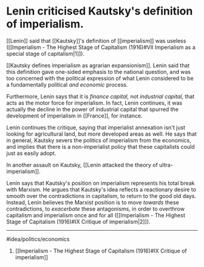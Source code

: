 # Lenin criticised Kautsky's definition of imperialism.
[[Lenin]] said that [[Kautsky]]'s definition of [[imperialism]] was useless ([[Imperialism - The Highest Stage of Capitalism (1916)#VII Imperialism as a special stage of capitalism|1]]). 

[[Kautsky defines imperialism as agrarian expansionism]]. Lenin said that this definition gave one-sided emphasis to the national question, and was too concerned with the political expression of what Lenin considered to be a fundamentally political *and economic* process. 

Furthermore, Lenin says that it is *finance capital,* not *industrial capital,* that acts as the motor force for imperialism. In fact, Lenin continues, it was actually the decline in the power of industrial capital that spurred the development of imperialism in [[France]], for instance. 

Lenin continues the critique, saying that imperialist annexation isn't just looking for agricultural land, but more developed areas as well. He says that in general, Kautsky severs the politics of imperialism from the economics, and implies that there is a non-imperialist policy that these capitalists could just as easily adopt. 

In another assault on Kautsky, [[Lenin attacked the theory of ultra-imperialism]]. 

Lenin says that Kautsky's position on imperialism represents his total break with Marxism. He argues that Kautsky's idea reflects a reactionary desire to smooth over the contradictions in capitalism, to return to the good old days. Instead, Lenin believes the Marxist position is to move *towards* these contradictions, to *exacerbate* these antagonisms, in order to overthrow capitalism and imperialism once and for all ([[Imperialism - The Highest Stage of Capitalism (1916)#IX Critique of imperialism|2]]).

---
#idea/politics/economics 

1. [[Imperialism - The Highest Stage of Capitalism (1916)#IX Critique of imperialism]]